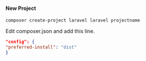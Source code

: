 #### New Project
```ssh
composer create-project laravel laravel projectname
```

Edit composer.json and add this line.

```json
"config": {
"preferred-install": "dist"
}
```
